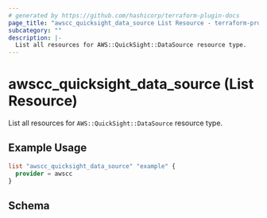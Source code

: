 ```yaml
---
# generated by https://github.com/hashicorp/terraform-plugin-docs
page_title: "awscc_quicksight_data_source List Resource - terraform-provider-awscc"
subcategory: ""
description: |-
  List all resources for AWS::QuickSight::DataSource resource type.
---
```


# awscc_quicksight_data_source (List Resource)

List all resources for `AWS::QuickSight::DataSource` resource type.

## Example Usage

```terraform
list "awscc_quicksight_data_source" "example" {
  provider = awscc
}
```

<!-- schema generated by tfplugindocs -->
## Schema
